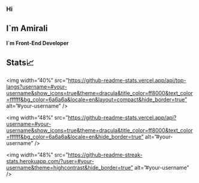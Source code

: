### Hi 
## I`m Amirali 
**I`m Front-End Developer**

## Stats📈

<p align=”center”>

<img width=”40%” src=”https://github-readme-stats.vercel.app/api/top-langs?username=#your-username&show_icons=true&theme=dracula&title_color=ff8000&text_color=ffffff&bg_color=6a6a6a&locale=en&layout=compact&hide_border=true” alt=”#your-username” />

<img width=”48%” src=”https://github-readme-stats.vercel.app/api?username=#your-username&show_icons=true&theme=dracula&title_color=ff8000&text_color=ffffff&bg_color=6a6a6a&locale=en&hide_border=true” alt=”#your-username” />

<img width=”48%” src=”https://github-readme-streak-stats.herokuapp.com/?user=#your-username&theme=highcontrast&hide_border=true” alt=”#your-username” />

</p>
